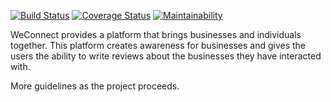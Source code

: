 [![Build Status](https://travis-ci.org/johnmutuma5/weconnect-client.svg?branch=develop)](https://travis-ci.org/johnmutuma5/weconnect-client)
[![Coverage Status](https://coveralls.io/repos/github/johnmutuma5/weconnect-client/badge.svg?branch=develop)](https://coveralls.io/github/johnmutuma5/weconnect-client?branch=develop)
[![Maintainability](https://api.codeclimate.com/v1/badges/4952d77876a55dc7aa47/maintainability)](https://codeclimate.com/github/johnmutuma5/weconnect-client/maintainability)

WeConnect provides a platform that brings businesses and individuals together.
This platform creates awareness for businesses and gives the users the ability to write reviews about the businesses they have interacted with.

More guidelines as the project proceeds.
